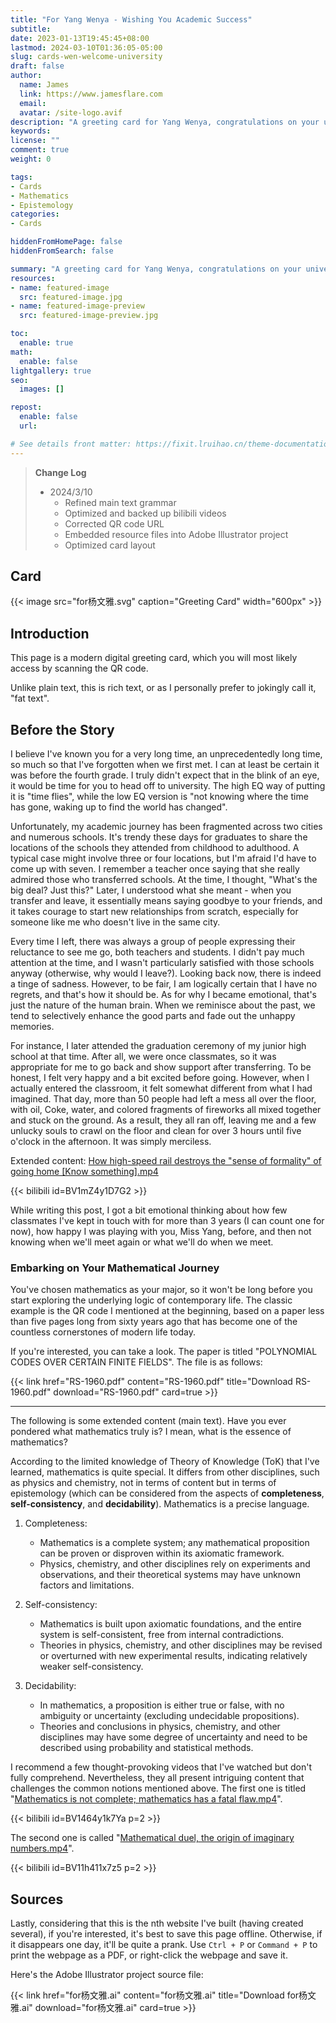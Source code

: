 ```yaml
---
title: "For Yang Wenya - Wishing You Academic Success"
subtitle: 
date: 2023-01-13T19:45:45+08:00
lastmod: 2024-03-10T01:36:05-05:00
slug: cards-wen-welcome-university
draft: false
author:
  name: James
  link: https://www.jamesflare.com
  email:
  avatar: /site-logo.avif
description: "A greeting card for Yang Wenya, congratulations on your university admission! I'm delighted to have known you. This page is a modern digital card, which you will likely access via a QR code scan. Unlike plain text, this is rich text, or as I like to jokingly call it, 'fat text'."
keywords: 
license: ""
comment: true
weight: 0

tags:
- Cards
- Mathematics
- Epistemology
categories:
- Cards

hiddenFromHomePage: false
hiddenFromSearch: false

summary: "A greeting card for Yang Wenya, congratulations on your university admission! I'm delighted to have known you. This page is a modern digital card, which you will likely access via a QR code scan. Unlike plain text, this is rich text, or as I like to jokingly call it, 'fat text'."
resources:
- name: featured-image
  src: featured-image.jpg
- name: featured-image-preview
  src: featured-image-preview.jpg

toc:
  enable: true
math:
  enable: false
lightgallery: true
seo:
  images: []

repost:
  enable: false
  url:

# See details front matter: https://fixit.lruihao.cn/theme-documentation-content/#front-matter
---
```


> **Change Log**
> 
> - 2024/3/10
>   - Refined main text grammar
>   - Optimized and backed up bilibili videos
>   - Corrected QR code URL
>   - Embedded resource files into Adobe Illustrator project
>   - Optimized card layout

## Card

{{< image src="for杨文雅.svg" caption="Greeting Card" width="600px" >}}

## Introduction

This page is a modern digital greeting card, which you will most likely access by scanning the QR code.

Unlike plain text, this is rich text, or as I personally prefer to jokingly call it, "fat text".

## Before the Story

I believe I've known you for a very long time, an unprecedentedly long time, so much so that I've forgotten when we first met. I can at least be certain it was before the fourth grade. I truly didn't expect that in the blink of an eye, it would be time for you to head off to university. The high EQ way of putting it is "time flies", while the low EQ version is "not knowing where the time has gone, waking up to find the world has changed".

Unfortunately, my academic journey has been fragmented across two cities and numerous schools. It's trendy these days for graduates to share the locations of the schools they attended from childhood to adulthood. A typical case might involve three or four locations, but I'm afraid I'd have to come up with seven. I remember a teacher once saying that she really admired those who transferred schools. At the time, I thought, "What's the big deal? Just this?" Later, I understood what she meant - when you transfer and leave, it essentially means saying goodbye to your friends, and it takes courage to start new relationships from scratch, especially for someone like me who doesn't live in the same city.

Every time I left, there was always a group of people expressing their reluctance to see me go, both teachers and students. I didn't pay much attention at the time, and I wasn't particularly satisfied with those schools anyway (otherwise, why would I leave?). Looking back now, there is indeed a tinge of sadness. However, to be fair, I am logically certain that I have no regrets, and that's how it should be. As for why I became emotional, that's just the nature of the human brain. When we reminisce about the past, we tend to selectively enhance the good parts and fade out the unhappy memories.

For instance, I later attended the graduation ceremony of my junior high school at that time. After all, we were once classmates, so it was appropriate for me to go back and show support after transferring. To be honest, I felt very happy and a bit excited before going. However, when I actually entered the classroom, it felt somewhat different from what I had imagined. That day, more than 50 people had left a mess all over the floor, with oil, Coke, water, and colored fragments of fireworks all mixed together and stuck on the ground. As a result, they all ran off, leaving me and a few unlucky souls to crawl on the floor and clean for over 3 hours until five o'clock in the afternoon. It was simply merciless.

Extended content: [How high-speed rail destroys the "sense of formality" of going home [Know something].mp4](https://minio-lv-a.jamesflare.com/public/bilibili/%E9%AB%98%E9%93%81%E6%98%AF%E6%80%8E%E6%A0%B7%E7%A0%B4%E5%9D%8F%E5%9B%9E%E5%AE%B6%E2%80%9C%E5%BD%A2%E5%BC%8F%E6%84%9F%E2%80%9D%E7%9A%84%EF%BC%9F%E3%80%90%E6%87%82%E7%82%B9%E5%84%BF%E5%95%A5%E3%80%91.mp4)

{{< bilibili id=BV1mZ4y1D7G2 >}}

While writing this post, I got a bit emotional thinking about how few classmates I've kept in touch with for more than 3 years (I can count one for now), how happy I was playing with you, Miss Yang, before, and then not knowing when we'll meet again or what we'll do when we meet.

### Embarking on Your Mathematical Journey

You've chosen mathematics as your major, so it won't be long before you start exploring the underlying logic of contemporary life. The classic example is the QR code I mentioned at the beginning, based on a paper less than five pages long from sixty years ago that has become one of the countless cornerstones of modern life today.

If you're interested, you can take a look. The paper is titled "POLYNOMIAL CODES OVER CERTAIN FINITE FIELDS". The file is as follows:

{{< link href="RS-1960.pdf" content="RS-1960.pdf" title="Download RS-1960.pdf" download="RS-1960.pdf" card=true >}}

***

The following is some extended content (main text). Have you ever pondered what mathematics truly is? I mean, what is the essence of mathematics?

According to the limited knowledge of Theory of Knowledge (ToK) that I've learned, mathematics is quite special. It differs from other disciplines, such as physics and chemistry, not in terms of content but in terms of epistemology (which can be considered from the aspects of **completeness**, **self-consistency**, and **decidability**). Mathematics is a precise language.

1. Completeness:
   - Mathematics is a complete system; any mathematical proposition can be proven or disproven within its axiomatic framework.
   - Physics, chemistry, and other disciplines rely on experiments and observations, and their theoretical systems may have unknown factors and limitations.

2. Self-consistency:
   - Mathematics is built upon axiomatic foundations, and the entire system is self-consistent, free from internal contradictions.
   - Theories in physics, chemistry, and other disciplines may be revised or overturned with new experimental results, indicating relatively weaker self-consistency.

3. Decidability:
   - In mathematics, a proposition is either true or false, with no ambiguity or uncertainty (excluding undecidable propositions).
   - Theories and conclusions in physics, chemistry, and other disciplines may have some degree of uncertainty and need to be described using probability and statistical methods.

I recommend a few thought-provoking videos that I've watched but don't fully comprehend. Nevertheless, they all present intriguing content that challenges the common notions mentioned above. The first one is titled "[Mathematics is not complete; mathematics has a fatal flaw.mp4](https://minio-lv-a.jamesflare.com/public/bilibili/%E6%95%B0%E5%AD%A6%E5%B9%B6%E4%B8%8D%E5%AE%8C%E5%A4%87%EF%BC%8C%E6%95%B0%E5%AD%A6%E6%9C%89%E4%B8%80%E4%B8%AA%E8%87%B4%E5%91%BD%E7%BC%BA%E9%99%B7.mp4)".

{{< bilibili id=BV1464y1k7Ya p=2 >}}

The second one is called "[Mathematical duel, the origin of imaginary numbers.mp4](https://minio-lv-a.jamesflare.com/public/bilibili/%E6%95%B0%E5%AD%A6%E5%86%B3%E6%96%97%EF%BC%8C%E8%99%9A%E6%95%B0%E7%9A%84%E6%9D%A5%E6%BA%90.mp4)".

{{< bilibili id=BV11h411x7z5 p=2 >}}

## Sources

Lastly, considering that this is the nth website I've built (having created several), if you're interested, it's best to save this page offline. Otherwise, if it disappears one day, it'll be quite a prank. Use `Ctrl + P` or `Command + P` to print the webpage as a PDF, or right-click the webpage and save it.

Here's the Adobe Illustrator project source file:

{{< link href="for杨文雅.ai" content="for杨文雅.ai" title="Download for杨文雅.ai" download="for杨文雅.ai" card=true >}}